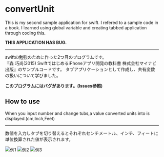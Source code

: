 # convertUnit
This is my second sample application for swift. I refered to a sample code in a book. I learned using global variable and creating tabbed application through coding this.  
  
**THIS APPLICATION HAS BUG.**
***
swiftの勉強のために作った2つ目のプログラムです。  
『森 巧尚(2015) SwiftではじめるiPhoneアプリ開発の教科書 株式会社マイナビ出版』のサンプルコードです。
タブアプリケーションとして作成し、共有変数の扱いについて学びました。  
  
**このプログラムにはバグがあります。(Issues参照)**  
  
## How to use
When you input number and change tubs,a value converted units into is displayed.(cm,Inch,Feet)
***
数値を入力しタブを切り替えるとそれぞれセンチメートル、インチ、フィートに単位換算された値が表示されます。  
  
![例1](https://raw.github.com/wiki/shu-suke/convertUnit/capimg/convertcm.png)
![例2](https://raw.github.com/wiki/shu-suke/convertUnit/capimg/convertInch.png)
![例3](https://raw.github.com/wiki/shu-suke/convertUnit/capimg/convertFeet.png)
